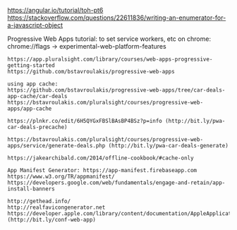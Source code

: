 https://angular.io/tutorial/toh-pt6
https://stackoverflow.com/questions/22611836/writing-an-enumerator-for-a-javascript-object

Progressive Web Apps tutorial:
    to set service workers, etc on chrome:
    chrome://flags -> experimental-web-platform-features

    https://app.pluralsight.com/library/courses/web-apps-progressive-getting-started
    https://github.com/bstavroulakis/progressive-web-apps
    
    using app cache:
    https://github.com/bstavroulakis/progressive-web-apps/tree/car-deals-app-cache/car-deals
    https://bstavroulakis.com/pluralsight/courses/progressive-web-apps/app-cache

    https://plnkr.co/edit/6H5QYGxFBSlBAsBP4BSz?p=info (http://bit.ly/pwa-car-deals-precache)

    https://bstavroulakis.com/pluralsight/courses/progressive-web-apps/service/generate-deals.php (http://bit.ly/pwa-car-deals-generate)

    https://jakearchibald.com/2014/offline-cookbook/#cache-only

    App Manifest Generator: https://app-manifest.firebaseapp.com
    https://www.w3.org/TR/appmanifest/
    https://developers.google.com/web/fundamentals/engage-and-retain/app-install-banners

    http://gethead.info/
    http://realfavicongenerator.net
    https://developer.apple.com/library/content/documentation/AppleApplications/Reference/SafariWebContent/ConfiguringWebApplications/ConfiguringWebApplications.html (http://bit.ly/conf-web-app)